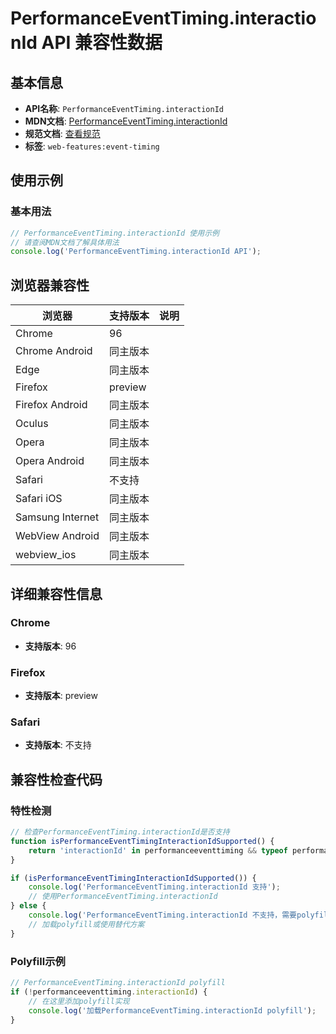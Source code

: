 # PerformanceEventTiming.interactionId API 兼容性数据

## 基本信息

- **API名称**: `PerformanceEventTiming.interactionId`
- **MDN文档**: [PerformanceEventTiming.interactionId](https://developer.mozilla.org/docs/Web/API/PerformanceEventTiming/interactionId)
- **规范文档**: [查看规范](https://w3c.github.io/event-timing/#dom-performanceeventtiming-interactionid)
- **标签**: `web-features:event-timing`

## 使用示例

### 基本用法

```javascript
// PerformanceEventTiming.interactionId 使用示例
// 请查阅MDN文档了解具体用法
console.log('PerformanceEventTiming.interactionId API');
```

## 浏览器兼容性

| 浏览器 | 支持版本 | 说明 |
|--------|----------|------|
| Chrome | 96 |  |
| Chrome Android | 同主版本 |  |
| Edge | 同主版本 |  |
| Firefox | preview |  |
| Firefox Android | 同主版本 |  |
| Oculus | 同主版本 |  |
| Opera | 同主版本 |  |
| Opera Android | 同主版本 |  |
| Safari | 不支持 |  |
| Safari iOS | 同主版本 |  |
| Samsung Internet | 同主版本 |  |
| WebView Android | 同主版本 |  |
| webview_ios | 同主版本 |  |

## 详细兼容性信息

### Chrome

- **支持版本**: 96

### Firefox

- **支持版本**: preview

### Safari

- **支持版本**: 不支持

## 兼容性检查代码

### 特性检测

```javascript
// 检查PerformanceEventTiming.interactionId是否支持
function isPerformanceEventTimingInteractionIdSupported() {
    return 'interactionId' in performanceeventtiming && typeof performanceeventtiming.interactionId === 'function';
}

if (isPerformanceEventTimingInteractionIdSupported()) {
    console.log('PerformanceEventTiming.interactionId 支持');
    // 使用PerformanceEventTiming.interactionId
} else {
    console.log('PerformanceEventTiming.interactionId 不支持，需要polyfill');
    // 加载polyfill或使用替代方案
}
```

### Polyfill示例

```javascript
// PerformanceEventTiming.interactionId polyfill
if (!performanceeventtiming.interactionId) {
    // 在这里添加polyfill实现
    console.log('加载PerformanceEventTiming.interactionId polyfill');
}
```

